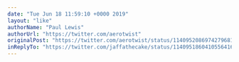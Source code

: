 ```yaml
---
date: "Tue Jun 18 11:59:10 +0000 2019"
layout: "like"
authorName: "Paul Lewis"
authorUrl: "https://twitter.com/aerotwist"
originalPost: "https://twitter.com/aerotwist/status/1140952086974279681"
inReplyTo: "https://twitter.com/jaffathecake/status/1140951860410556416"
---
```

